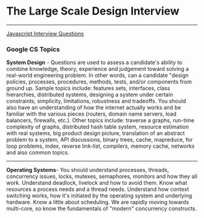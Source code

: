 # The Large Scale Design Interview

---
[Javascript Interview Questions](./javascript-interview-questions/README.md)

### Google CS Topics

**System Design** - Questions are used to assess a candidate's ability to combine knowledge,
theory, experience and judgement toward solving a real-world engineering problem. In other
words, can a candidate "design policies, processes, procedures, methods, tests, and/or
components from ground up.
Sample topics include: features sets, interfaces, class hierarchies, distributed systems,
designing a system under certain constraints, simplicity, limitations, robustness and tradeoffs.
You should also have an understanding of how the internet actually works and be familiar with
the various pieces (routers, domain name servers, load balancers, firewalls, etc.). Other topics
include: traverse a graphs, run-time complexity of graphs, distributed hash table system,
resource estimation with real systems, big product design picture, translation of an abstract
problem to a system, API discussions, binary trees, cache, mapreduce, for loop problems,
index, reverse link-list, compilers, memory cache, networks and also common topics.

---

**Operating Systems**- You should understand processes, threads, concurrency issues, locks,
mutexes, semaphores, monitors and how they all work. Understand deadlock, livelock and how
to avoid them. Know what resources a process needs and a thread needs. Understand how
context switching works, how it's initiated by the operating system and underlying hardware.
Know a little about scheduling. We are rapidly moving towards multi-core, so know the
fundamentals of "modern" concurrency constructs.